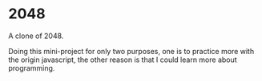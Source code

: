 # 2048

A clone of 2048.

Doing this mini-project for only two purposes, one is to practice more with the origin javascript, the other reason is that I could learn more about programming.